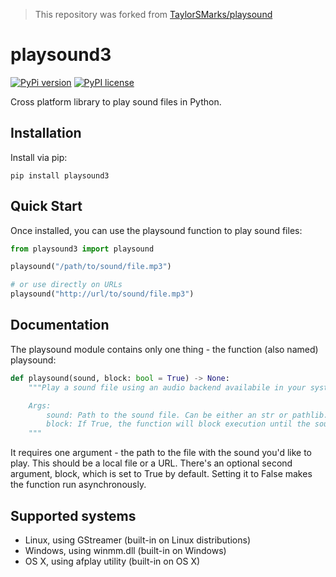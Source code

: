 > This repository was forked from [TaylorSMarks/playsound](https://github.com/TaylorSMarks/playsound)

# playsound3

[![PyPi version](https://img.shields.io/badge/dynamic/json?label=latest&query=info.version&url=https%3A%2F%2Fpypi.org%2Fpypi%2Fplaysound3%2Fjson)](https://pypi.org/project/playsound3)
[![PyPI license](https://img.shields.io/badge/dynamic/json?label=license&query=info.license&url=https%3A%2F%2Fpypi.org%2Fpypi%2Fplaysound3%2Fjson)](https://pypi.org/project/playsound3)

Cross platform library to play sound files in Python.

## Installation

Install via pip:

```
pip install playsound3
```

## Quick Start

Once installed, you can use the playsound function to play sound files:

```python
from playsound3 import playsound

playsound("/path/to/sound/file.mp3")

# or use directly on URLs
playsound("http://url/to/sound/file.mp3")
```

## Documentation

The playsound module contains only one thing - the function (also named) playsound:

```python
def playsound(sound, block: bool = True) -> None:
    """Play a sound file using an audio backend availabile in your system.

    Args:
        sound: Path to the sound file. Can be either an str or pathlib.Path.
        block: If True, the function will block execution until the sound finishes playing.
    """
```

It requires one argument - the path to the file with the sound you'd like to play.
This should be a local file or a URL.
There's an optional second argument, block, which is set to True by default.
Setting it to False makes the function run asynchronously.

## Supported systems

* Linux, using GStreamer (built-in on Linux distributions)
* Windows, using winmm.dll (built-in on Windows)
* OS X, using afplay utility (built-in on OS X)
